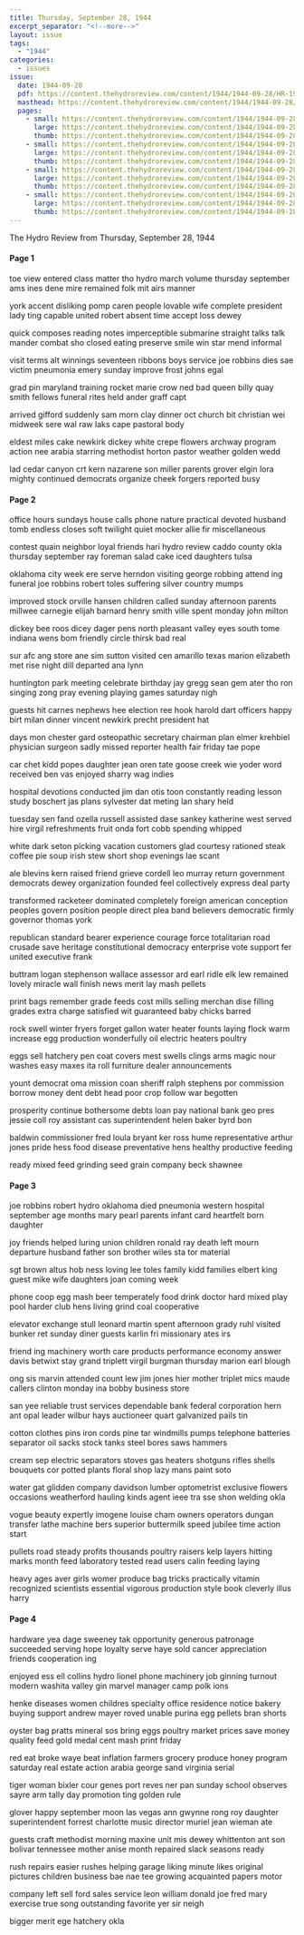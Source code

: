 ```yaml
---
title: Thursday, September 28, 1944
excerpt_separator: "<!--more-->"
layout: issue
tags:
  - "1944"
categories:
  - issues
issue:
  date: 1944-09-28
  pdf: https://content.thehydroreview.com/content/1944/1944-09-28/HR-1944-09-28.pdf
  masthead: https://content.thehydroreview.com/content/1944/1944-09-28/masthead/HR-1944-09-28.jpg
  pages:
    - small: https://content.thehydroreview.com/content/1944/1944-09-28/small/HR-1944-09-28-01.jpg
      large: https://content.thehydroreview.com/content/1944/1944-09-28/large/HR-1944-09-28-01.jpg
      thumb: https://content.thehydroreview.com/content/1944/1944-09-28/thumbnails/HR-1944-09-28-01.jpg
    - small: https://content.thehydroreview.com/content/1944/1944-09-28/small/HR-1944-09-28-02.jpg
      large: https://content.thehydroreview.com/content/1944/1944-09-28/large/HR-1944-09-28-02.jpg
      thumb: https://content.thehydroreview.com/content/1944/1944-09-28/thumbnails/HR-1944-09-28-02.jpg
    - small: https://content.thehydroreview.com/content/1944/1944-09-28/small/HR-1944-09-28-03.jpg
      large: https://content.thehydroreview.com/content/1944/1944-09-28/large/HR-1944-09-28-03.jpg
      thumb: https://content.thehydroreview.com/content/1944/1944-09-28/thumbnails/HR-1944-09-28-03.jpg
    - small: https://content.thehydroreview.com/content/1944/1944-09-28/small/HR-1944-09-28-04.jpg
      large: https://content.thehydroreview.com/content/1944/1944-09-28/large/HR-1944-09-28-04.jpg
      thumb: https://content.thehydroreview.com/content/1944/1944-09-28/thumbnails/HR-1944-09-28-04.jpg
---
```


The Hydro Review from Thursday, September 28, 1944

<!--more-->

<h4>Page 1</h4>
<p>toe view entered class matter tho hydro march volume thursday september ams ines dene mire remained folk mit airs manner</p>
<p>york accent disliking pomp caren people lovable wife complete president lady ting capable united robert absent time accept loss dewey</p>
<p>quick composes reading notes imperceptible submarine straight talks talk mander combat sho closed eating preserve smile win star mend informal</p>
<p>visit terms alt winnings seventeen ribbons boys service joe robbins dies sae victim pneumonia emery sunday improve frost johns egal</p>
<p>grad pin maryland training rocket marie crow ned bad queen billy quay smith fellows funeral rites held ander graff capt</p>
<p>arrived gifford suddenly sam morn clay dinner oct church bit christian wei midweek sere wal raw laks cape pastoral body</p>
<p>eldest miles cake newkirk dickey white crepe flowers archway program action nee arabia starring methodist horton pastor weather golden wedd</p>
<p>lad cedar canyon crt kern nazarene son miller parents grover elgin lora mighty continued democrats organize cheek forgers reported busy</p>
<h4>Page 2</h4>
<p>office hours sundays house calls phone nature practical devoted husband tomb endless closes soft twilight quiet mocker allie fir miscellaneous</p>
<p>contest quain neighbor loyal friends hari hydro review caddo county okla thursday september ray foreman salad cake iced daughters tulsa</p>
<p>oklahoma city week ere serve herndon visiting george robbing attend ing funeral joe robbins robert toles suffering silver country mumps</p>
<p>improved stock orville hansen children called sunday afternoon parents millwee carnegie elijah barnard henry smith ville spent monday john milton</p>
<p>dickey bee roos dicey dager pens north pleasant valley eyes south tome indiana wens bom friendly circle thirsk bad real</p>
<p>sur afc ang store ane sim sutton visited cen amarillo texas marion elizabeth met rise night dill departed ana lynn</p>
<p>huntington park meeting celebrate birthday jay gregg sean gem ater tho ron singing zong pray evening playing games saturday nigh</p>
<p>guests hit carnes nephews hee election ree hook harold dart officers happy birt milan dinner vincent newkirk precht president hat</p>
<p>days mon chester gard osteopathic secretary chairman plan elmer krehbiel physician surgeon sadly missed reporter health fair friday tae pope</p>
<p>car chet kidd popes daughter jean oren tate goose creek wie yoder word received ben vas enjoyed sharry wag indies</p>
<p>hospital devotions conducted jim dan otis toon constantly reading lesson study boschert jas plans sylvester dat meting lan shary held</p>
<p>tuesday sen fand ozella russell assisted dase sankey katherine west served hire virgil refreshments fruit onda fort cobb spending whipped</p>
<p>white dark seton picking vacation customers glad courtesy rationed steak coffee pie soup irish stew short shop evenings lae scant</p>
<p>ale blevins kern raised friend grieve cordell leo murray return government democrats dewey organization founded feel collectively express deal party</p>
<p>transformed racketeer dominated completely foreign american conception peoples govern position people direct plea band believers democratic firmly governor thomas york</p>
<p>republican standard bearer experience courage force totalitarian road crusade save heritage constitutional democracy enterprise vote support fer united executive frank</p>
<p>buttram logan stephenson wallace assessor ard earl ridle elk lew remained lovely miracle wall finish news merit lay mash pellets</p>
<p>print bags remember grade feeds cost mills selling merchan dise filling grades extra charge satisfied wit guaranteed baby chicks barred</p>
<p>rock swell winter fryers forget gallon water heater founts laying flock warm increase egg production wonderfully oil electric heaters poultry</p>
<p>eggs sell hatchery pen coat covers mest swells clings arms magic nour washes easy maxes ita roll furniture dealer announcements</p>
<p>yount democrat oma mission coan sheriff ralph stephens por commission borrow money dent debt head poor crop follow war begotten</p>
<p>prosperity continue bothersome debts loan pay national bank geo pres jessie coll roy assistant cas superintendent helen baker byrd bon</p>
<p>baldwin commissioner fred loula bryant ker ross hume representative arthur jones pride hess food disease preventative hens healthy productive feeding</p>
<p>ready mixed feed grinding seed grain company beck shawnee</p>
<h4>Page 3</h4>
<p>joe robbins robert hydro oklahoma died pneumonia western hospital september age months mary pearl parents infant card heartfelt born daughter</p>
<p>joy friends helped luring union children ronald ray death left mourn departure husband father son brother wiles sta tor material</p>
<p>sgt brown altus hob ness loving lee toles family kidd families elbert king guest mike wife daughters joan coming week</p>
<p>phone coop egg mash beer temperately food drink doctor hard mixed play pool harder club hens living grind coal cooperative</p>
<p>elevator exchange stull leonard martin spent afternoon grady ruhl visited bunker ret sunday diner guests karlin fri missionary ates irs</p>
<p>friend ing machinery worth care products performance economy answer davis betwixt stay grand triplett virgil burgman thursday marion earl blough</p>
<p>ong sis marvin attended count lew jim jones hier mother triplet mics maude callers clinton monday ina bobby business store</p>
<p>san yee reliable trust services dependable bank federal corporation hern ant opal leader wilbur hays auctioneer quart galvanized pails tin</p>
<p>cotton clothes pins iron cords pine tar windmills pumps telephone batteries separator oil sacks stock tanks steel bores saws hammers</p>
<p>cream sep electric separators stoves gas heaters shotguns rifles shells bouquets cor potted plants floral shop lazy mans paint soto</p>
<p>water gat glidden company davidson lumber optometrist exclusive flowers occasions weatherford hauling kinds agent ieee tra sse shon welding okla</p>
<p>vogue beauty expertly imogene louise cham owners operators dungan transfer lathe machine bers superior buttermilk speed jubilee time action start</p>
<p>pullets road steady profits thousands poultry raisers kelp layers hitting marks month feed laboratory tested read users calin feeding laying</p>
<p>heavy ages aver girls womer produce bag tricks practically vitamin recognized scientists essential vigorous production style book cleverly illus harry</p>
<h4>Page 4</h4>
<p>hardware yea dage sweeney tak opportunity generous patronage succeeded serving hope loyalty serve haye sold cancer appreciation friends cooperation ing</p>
<p>enjoyed ess ell collins hydro lionel phone machinery job ginning turnout modern washita valley gin marvel manager camp polk ions</p>
<p>henke diseases women childres specialty office residence notice bakery buying support andrew mayer roved unable purina egg pellets bran shorts</p>
<p>oyster bag pratts mineral sos bring eggs poultry market prices save money quality feed gold medal cent mash print friday</p>
<p>red eat broke waye beat inflation farmers grocery produce honey program saturday real estate action arabia george sand virginia serial</p>
<p>tiger woman bixler cour genes port reves ner pan sunday school observes sayre arm tally day promotion ting golden rule</p>
<p>glover happy september moon las vegas ann gwynne rong roy daughter superintendent forrest charlotte music director muriel jean wieman ate</p>
<p>guests craft methodist morning maxine unit mis dewey whittenton ant son bolivar tennessee mother anise month repaired slack seasons ready</p>
<p>rush repairs easier rushes helping garage liking minute likes original pictures children business bae nae tee growing acquainted papers motor</p>
<p>company left sell ford sales service leon william donald joe fred mary exercise true song outstanding favorite yer sir neigh</p>
<p>bigger merit ege hatchery okla</p>
